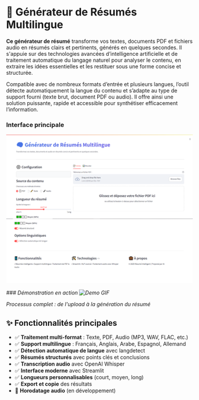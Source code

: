 # 🧠 Générateur de Résumés Multilingue

**Ce générateur de résumé**  transforme vos textes, documents PDF et fichiers audio en résumés clairs et pertinents, générés en quelques secondes. Il s'appuie sur des technologies avancées d’intelligence artificielle et de traitement automatique du langage naturel pour analyser le contenu, en extraire les idées essentielles et les restituer sous une forme concise et structurée.

Compatible avec de nombreux formats d’entrée et plusieurs langues, l’outil détecte automatiquement la langue du contenu et s’adapte au type de support fourni (texte brut, document PDF ou audio). Il offre ainsi une solution puissante, rapide et accessible pour synthétiser efficacement l’information.


### Interface principale
![Interface principale](./assets/images/generale_interface1.png)
![Interface principale](./assets/images/generale_interface2.png)

*### Démonstration en action*
*![Demo GIF](./assets/images/demo.gif)*

*Processus complet : de l'upload à la génération du résumé*

## ✨ Fonctionnalités principales

- ✅ **Traitement multi-format** : Texte, PDF, Audio (MP3, WAV, FLAC, etc.)
- ✅ **Support multilingue** : Français, Anglais, Arabe, Espagnol, Allemand
- ✅ **Détection automatique de langue** avec langdetect
- ✅ **Résumés structurés** avec points clés et conclusions
- ✅ **Transcription audio** avec OpenAI Whisper
- ✅ **Interface moderne** avec Streamlit
- ✅ **Longueurs personnalisables** (court, moyen, long)
- ✅ **Export et copie** des résultats
- 🔄 **Horodatage audio** (en développement)







